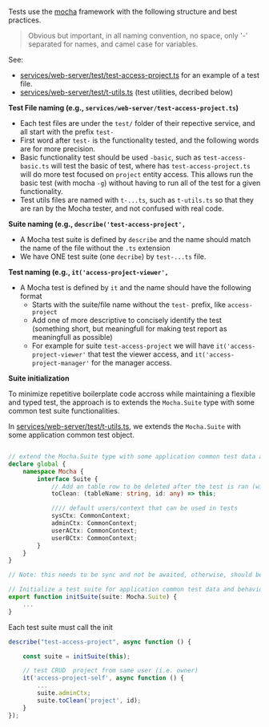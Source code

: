 
Tests use the [mocha](https://mochajs.org/) framework with the following structure and best practices. 

> Obvious but important, in all naming convention, no space, only '-' separated for names, and camel case for variables. 

See: 
- [services/web-server/test/test-access-project.ts](services/web-server/test/test-access-project.ts) for an example of a test file.
- [services/web-server/test/t-utils.ts](services/web-server/test/t-utils.ts) (test utilities, decribed below)


**Test File naming (e.g., `services/web-server/test-access-project.ts`)**

- Each test files are under the `test/` folder of their repective service, and all start with the prefix `test-`
- First word after `test-` is the functionality tested, and the following words are for more precision. 
- Basic functionality test should be used `-basic`, such as `test-access-basic.ts` will test the basic of test, where has `test-access-project.ts` will do more test focused on `project` entity access. This allows run the basic test (with mocha `-g`) without having to run all of the test for a given functionality.
- Test utils files are named with `t-...ts`, such as `t-utils.ts` so that they are ran by the Mocha tester, and not confused with real code. 


**Suite naming (e.g., `describe('test-access-project',`**

- A Mocha test suite is defined by `describe` and the name should match the name of the file without the `.ts` extension
- We have ONE test suite (one `decribe`) by `test-...ts` file.


**Test naming (e.g., `it('access-project-viewer', `**

- A Mocha test is defined by `it` and the name should  have the following format
	- Starts with the suite/file name without the `test-` prefix, like `access-project`
	- Add one of more descriptive to concisely identify the test (something short, but meaningfull for making test report as meaningfull as possible)
	- For example for suite `test-access-project` we will have `it('access-project-viewer'` that test the viewer access, and `it('access-project-manager'` for the manager access. 

**Suite initialization**

To minimize repetitive boilerplate code accross while maintaining a flexible and typed test, the approach is to extends the `Mocha.Suite` type with some common test suite functionalities. 

In [services/web-server/test/t-utils.ts](services/web-server/test/t-utils.ts), we extends the `Mocha.Suite` with some application common test object. 

```ts

// extend the Mocha.Suite type with some application common test data and function
declare global {
	namespace Mocha {
		interface Suite {
			// Add an table row to be deleted after the test is ran (will be called in afterEach)
			toClean: (tableName: string, id: any) => this; 

			//// default users/context that can be used in tests
			sysCtx: CommonContext;
			adminCtx: CommonContext;
			userACtx: CommonContext;
			userBCtx: CommonContext;
		}
	}
}

// Note: this needs to be sync and not be awaited, otherwise, should be after the it(...)

// Initialize a test suite for application common test data and behavior
export function initSuite(suite: Mocha.Suite) {
	...
}

```

Each test suite must call the init 

```ts
describe("test-access-project", async function () {

	const suite = initSuite(this);

	// test CRUD  project from same user (i.e. owner)
	it('access-project-self', async function () {
		...
		suite.adminCtx; 
		suite.toClean('project', id);
	}
});
```	






